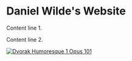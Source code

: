 # Daniel Wilde's Website

Content line 1.

Content line 2.

[![Dvorak Humoresque 1 Opus 101](https://img.youtube.com/vi/sUQS_Ln-j0o/maxresdefault.jpg)](https://www.youtube.com/watch?v=sUQS_Ln-j0o)

